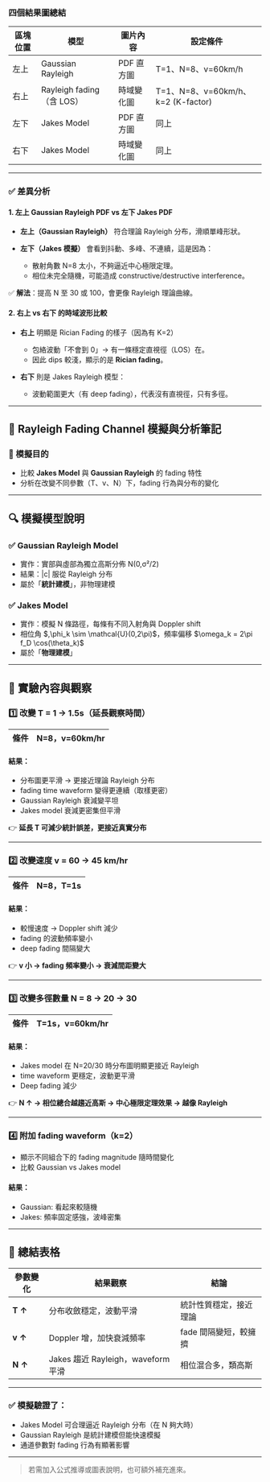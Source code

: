 ### 四個結果圖總結

| 區塊位置 | 模型                     | 圖片內容    | 設定條件                            |
| ---- | ---------------------- | ------- | ------------------------------- |
| 左上   | Gaussian Rayleigh      | PDF 直方圖 | T=1、N=8、v=60km/h                |
| 右上   | Rayleigh fading（含 LOS） | 時域變化圖   | T=1、N=8、v=60km/h、k=2 (K-factor) |
| 左下   | Jakes Model            | PDF 直方圖 | 同上                              |
| 右下   | Jakes Model            | 時域變化圖   | 同上                              |

---

### ✅ 差異分析

#### 1. 左上 Gaussian Rayleigh PDF vs 左下 Jakes PDF

* **左上（Gaussian Rayleigh）** 符合理論 Rayleigh 分布，滑順單峰形狀。
* **左下（Jakes 模擬）** 會看到抖動、多峰、不連續，這是因為：

  * 散射角數 N=8 太小，不夠逼近中心極限定理。
  * 相位未完全隨機，可能造成 constructive/destructive interference。

✅ **解法**：提高 N 至 30 或 100，會更像 Rayleigh 理論曲線。

#### 2. 右上 vs 右下 的時域波形比較

* **右上** 明顯是 Rician Fading 的樣子（因為有 K=2）

  * 包絡波動「不會到 0」→ 有一條穩定直視徑（LOS）在。
  * 因此 dips 較淺，顯示的是 **Rician fading**。

* **右下** 則是 Jakes Rayleigh 模型：

  * 波動範圍更大（有 deep fading），代表沒有直視徑，只有多徑。

---

## 📡 Rayleigh Fading Channel 模擬與分析筆記

### 🎯 模擬目的

* 比較 **Jakes Model** 與 **Gaussian Rayleigh** 的 fading 特性
* 分析在改變不同參數（T、v、N）下，fading 行為與分布的變化

---

## 🔍 模擬模型說明

### ✅ Gaussian Rayleigh Model

* 實作：實部與虛部為獨立高斯分佈 N(0,σ²/2)
* 結果：|c| 服從 Rayleigh 分布
* 屬於「**統計建模**」，非物理建模

### ✅ Jakes Model

* 實作：模擬 N 條路徑，每條有不同入射角與 Doppler shift
* 相位角 \$,\phi\_k \sim \mathcal{U}(0,2\pi)\$，頻率偏移 \$\omega\_k = 2\pi f\_D \cos(\theta\_k)\$
* 屬於「**物理建模**」

---

## 🧪 實驗內容與觀察

### 1️⃣ 改變 **T = 1 → 1.5s**（延長觀察時間）

| 條件 | N=8，v=60km/hr |
| -- | ------------- |

#### 結果：

* 分布圖更平滑 → 更接近理論 Rayleigh 分布
* fading time waveform 變得更連續（取樣更密）
* Gaussian Rayleigh 衰減變平坦
* Jakes model 衰減更密集但平滑

👉 **延長 T 可減少統計誤差，更接近真實分布**

---

### 2️⃣ 改變速度 **v = 60 → 45 km/hr**

| 條件 | N=8，T=1s |
| -- | -------- |

#### 結果：

* 較慢速度 → Doppler shift 減少
* fading 的波動頻率變小
* deep fading 間隔變大

👉 **v 小 → fading 頻率變小 → 衰減間距變大**

---

### 3️⃣ 改變多徑數量 **N = 8 → 20 → 30**

| 條件 | T=1s，v=60km/hr |
| -- | -------------- |

#### 結果：

* Jakes model 在 N=20/30 時分布圖明顯更接近 Rayleigh
* time waveform 更穩定，波動更平滑
* Deep fading 減少

👉 **N ↑ → 相位總合越趨近高斯 → 中心極限定理效果 → 越像 Rayleigh**

---

### 4️⃣ 附加 fading waveform（k=2）

* 顯示不同組合下的 fading magnitude 隨時間變化
* 比較 Gaussian vs Jakes model

#### 結果：

* Gaussian: 看起來較隨機
* Jakes: 頻率固定感強，波峰密集

---

## 🧠 總結表格

| 參數變化    | 結果觀察                          | 結論            |
| ------- | ----------------------------- | ------------- |
| **T ↑** | 分布收斂穩定，波動平滑                   | 統計性質穩定，接近理論   |
| **v ↑** | Doppler 增，加快衰減頻率              | fade 間隔變短，較擁擠 |
| **N ↑** | Jakes 趨近 Rayleigh，waveform 平滑 | 相位混合多，類高斯     |

---

### ✅ 模擬驗證了：

* Jakes Model 可合理逼近 Rayleigh 分布（在 N 夠大時）
* Gaussian Rayleigh 是統計建模但能快速模擬
* 通道參數對 fading 行為有顯著影響

---

> 若需加入公式推導或圖表說明，也可額外補充進來。
